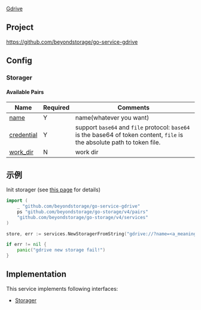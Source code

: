 [Gdrive](https://www.google.com/drive/)

## Project

<https://github.com/beyondstorage/go-service-gdrive>

## Config

### Storager

#### Available Pairs

| Name                                 | Required | Comments                                                                                                                  |
| ------------------------------------ | -------- | ------------------------------------------------------------------------------------------------------------------------- |
| [name](../pairs/credential.md)       | Y        | name(whatever you want)                                                                                                   |
| [credential](../pairs/credential.md) | Y        | support `base64` and `file` protocol: `base64` is the base64 of token content, `file` is the absolute path to token file. |
| [work_dir](../pairs/work_dir.md)     | N        | work dir                                                                                                                  |

## 示例

Init storager (see [this page](../operations/index.md#how-to-initialize-a-servicerstorager) for details)

```go
import (
    _ "github.com/beyondstorage/go-service-gdrive"
    ps "github.com/beyondstorage/go-storage/v4/pairs"
    "github.com/beyondstorage/go-storage/v4/services"
)

store, err := services.NewStoragerFromString("gdrive://?name=<a_meaningful_name>&credential=file:<abs_path_of_credential>")

if err != nil {
    panic("gdrive new storage fail!")
}
```

## Implementation

This service implements following interfaces:

- [Storager](../operations/storager/index.md)
